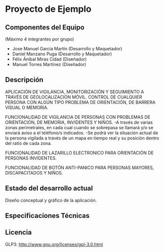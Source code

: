 Proyecto de  Ejemplo
====================

Componentes del Equipo
---------------------

(Máximo 4 integrantes por grupo)

+ Jose Manuel García Martín (Desarrollo y Maquetador)
+ Daniel Manzano Puga (Desarrollo y Maquetador)
+ Félix Ánibal Miras Cidad (Diseñador)
+ Manuel Torres Martínez (Diseñador)

Descripción
-------------
APLICACIÓN DE VIGILANCIA, MONITORIZACIÓN Y SEGUIMIENTO A TRAVÉS DE GEOLOCALIZACIÓN MÓVIL. CONTROL DE CUALQUIER PERSONA CON ALGÚN TIPO PROBLEMA DE ORIENTACIÓN, DE BARRERA VISUAL O MEMORIA.

FUNCIONALIDAD DE VIGILANCIA DE PERSONAS CON PROBLEMAS DE ORIENTACIÓN, DE MEMORIA, INVIDENTES Y NIÑOS. 
-A través de varias zonas perimetrales, en cada cual cuando se sobrepasa se llamará y/o se enviará aviso a el teléfono/s indicados.
-Se podrá ver la situación actual de la persona vigilada a través de un mapa en tiempo real y su posición dentro del ratio de cada zona.

FUNCIONALIDAD DE LAZARILLO ELECTRONICO PARA ORIENTACIÓN DE PERSONAS INVIDENTES.

FUNCIONALIDAD DE BOTÓN ANTI-PANICO PARA PERSONAS MAYORES, DISCAPACITADOS Y NIÑOS.

Estado del desarrollo actual
----------------------------
Diseño conceptual y gráfico de la aplicación.

Especificaciones Técnicas
--------------------------


Licencia
---------
GLP3: http://www.gnu.org/licenses/gpl-3.0.html
